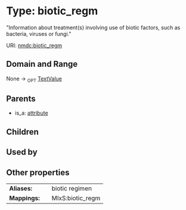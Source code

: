 
# Type: biotic_regm


"Information about treatment(s) involving use of biotic factors, such as bacteria, viruses or fungi."

URI: [nmdc:biotic_regm](https://microbiomedata/meta/biotic_regm)


## Domain and Range

None ->  <sub>OPT</sub> [TextValue](TextValue.md)

## Parents

 *  is_a: [attribute](attribute.md)

## Children


## Used by


## Other properties

|  |  |  |
| --- | --- | --- |
| **Aliases:** | | biotic regimen |
| **Mappings:** | | MIxS:biotic_regm |

